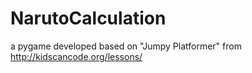 # NarutoCalculation
a pygame developed based on "Jumpy Platformer" from http://kidscancode.org/lessons/
